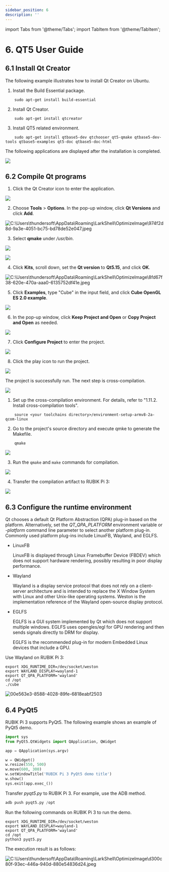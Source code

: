 ```yaml
---
sidebar_position: 6
description: ''
---
```


import Tabs from '@theme/Tabs';
import TabItem from '@theme/TabItem';



# 6. QT5 User Guide

## 6.1 Install Qt Creator

The following example illustrates how to install Qt Creator on Ubuntu.

1.  Install the Build Essential package.

```Shell showLineNumbers  
    sudo apt-get install build-essential
```

2.  Install Qt Creator.

```Shell showLineNumbers  
    sudo apt-get install qtcreator
```

3.  Install QT5 related environment.

```Shell showLineNumbers  
    sudo apt-get install qtbase5-dev qtchooser qt5-qmake qtbase5-dev-tools qtbase5-examples qt5-doc qtbase5-doc-html
```

The following applications are displayed after the installation is completed.

![](media/84fdb9dc93022f4bd6d49c61a3e3fe16.png)

## 6.2 Compile Qt programs

1.  Click the Qt Creator icon to enter the application.

![](media/b71d3087a616ae2ac3effdcfed007d12.png)

2.  Choose **Tools** \> **Options**. In the pop-up window, click **Qt Versions** and click **Add**.

![C:\\Users\\thundersoft\\AppData\\Roaming\\LarkShell\\OptimizeImage\\974f2d8d-9a3e-4051-bc75-bd78de52e047.jpeg](media/7e9187da104fc4a3ae0c66fdc2a24447.jpeg)

3.  Select **qmake** under */usr/bin*.

![](media/edc996c48898554c1991897cce6b390e.png)

![](media/aa42acaec52f765856cc1f714da2364b.png)

4.  Click **Kits**, scroll down, set the **Qt version** to **Qt5.15**, and click **OK**.

![C:\\Users\\thundersoft\\AppData\\Roaming\\LarkShell\\OptimizeImage\\8fd67f38-620e-470a-aaa0-6135752df41e.jpeg](media/a1a77a3f50c3b8b0bdaa4c3b0ed8ec30.jpeg)

5.  Click **Examples**, type "Cube" in the input field, and click **Cube OpenGL ES 2.0 example**.

![](media/145798b99777c3fdcdafadad8cc51ac9.png)

6.  In the pop-up window, click **Keep Project and Open** or **Copy Project and Open** as needed.

![](media/aa4ca69bf7370441e1ff607ef097bb06.png)

7.  Click **Configure Project** to enter the project.

![](media/a880f5c84a7d8ad57a8757a112b7bf33.png)

8.  Click the play icon to run the project.

![](media/18a820f26269bf384a404a8a991f50ac.png)

The project is successfully run. The next step is cross-compilation.

![](media/5c7fa53e4969d51fedd81e4cd9ce89ef.png)

1.  Set up the cross-compilation environment. For details, refer to "1.11.2. Install cross-compilation tools".

```Shell showLineNumbers  
    source <your toolchains directory>/environment-setup-armv8-2a-qcom-linux
```

2.  Go to the project's source directory and execute qmke to generate the Makefile.

```Shell showLineNumbers  
    qmake
```

![](media/9fc53f03837a0265b4ea3904fa9937f3.png)

3.  Run the `qmake` and `make` commands for compilation.

![](media/2b3c729f2cb9897eeb0250df3a2f5095.png)

4.  Transfer the compilation artifact to RUBIK Pi 3:

![](media/6da62845be82ace0c965ac083ff7e06c.png)

## 6.3 Configure the runtime environment

Qt chooses a default Qt Platform Abstraction (QPA) plug-in based on the platform. Alternatively, set the *QT_QPA_PLATFORM* environment variable or *-platform* command line parameter to select another platform plug-in. Commonly used platform plug-ins include LinuxFB, Wayland, and EGLFS.

-   LinuxFB

    LinuxFB is displayed through Linux Framebuffer Device (FBDEV) which does not support hardware rendering, possibly resulting in poor display performance.

-   Wayland

    Wayland is a display service protocol that does not rely on a client-server architecture and is intended to replace the X Window System with Linux and other Unix-like operating systems. Weston is the implementation reference of the Wayland open-source display protocol.

-   EGLFS

    EGLFS is a GUI system implemented by Qt which does not support multiple windows. EGLFS uses opengles/egl for GPU rendering and then sends signals directly to DRM for display.

    EGLFS is the recommended plug-in for modern Embedded Linux devices that include a GPU.

Use Wayland on RUBIK Pi 3:

```Shell showLineNumbers  
export XDG_RUNTIME_DIR=/dev/socket/weston  
export WAYLAND_DISPLAY=wayland-1  
export QT_QPA_PLATFORM='wayland'  
cd /opt  
./cube
```

![00e563e3-8588-4028-89fe-6818eabf2503](media/e169bf46cef1d1c52396453cb127c264.png)

## 6.4 PyQt5

RUBIK Pi 3 supports PyQt5. The following example shows an example of PyQt5 demo.

```python showLineNumbers
import sys
from PyQt5.QtWidgets import QApplication, QWidget

app = QApplication(sys.argv)

w = QWidget()
w.resize(550, 500)
w.move(600, 300)
w.setWindowTitle('RUBIK Pi 3 PyQt5 demo title')
w.show()
sys.exit(app.exec_())
```

Transfer *pyqt5.py* to RUBIK Pi 3. For example, use the ADB method.

```python showLineNumbers  
adb push pyqt5.py /opt
```

Run the following commands on RUBIK Pi 3 to run the demo.

```Shell showLineNumbers  
export XDG_RUNTIME_DIR=/dev/socket/weston
export WAYLAND_DISPLAY=wayland-1
export QT_QPA_PLATFORM='wayland'
cd /opt
python3 pyqt5.py
```

The execution result is as follows:

![C:\\Users\\thundersoft\\AppData\\Roaming\\LarkShell\\OptimizeImage\\d300c80f-93ec-446a-940d-880e54836d24.jpeg](media/fc04b871056dfbc95e548686b012aa4c.jpeg)
